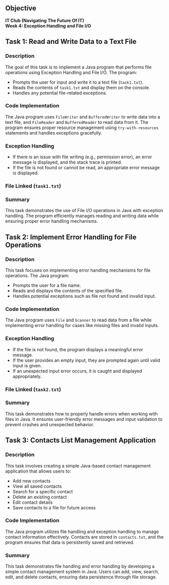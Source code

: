 ## Objective
**IT Club (Navigating The Future Of IT)**  
**Week 4: Exception Handling and File I/O**

## Task 1: Read and Write Data to a Text File

### Description
The goal of this task is to implement a Java program that performs file operations using Exception Handling and File I/O. 
The program:
- Prompts the user for input and write it to a text file (`task1.txt`).
- Reads the contents of `task1.txt` and display them on the console.
- Handles any potential file-related exceptions.

### Code Implementation
The Java program uses `FileWriter` and `BufferedWriter` to write data into a text file, and `FileReader` and `BufferedReader` to read data from it. The program ensures proper resource management using `try-with-resources` statements and handles exceptions gracefully.

### Exception Handling
- If there is an issue with file writing (e.g., permission error), an error message is displayed, and the stack trace is printed.
- If the file is not found or cannot be read, an appropriate error message is displayed.

### File Linked (`task1.txt`)

### Summary
This task demonstrates the use of File I/O operations in Java with exception handling. The program efficiently manages reading and writing data while ensuring proper error handling mechanisms.


## Task 2: Implement Error Handling for File Operations

### Description
This task focuses on implementing error handling mechanisms for file operations. The Java program:
- Prompts the user for a file name.
- Reads and displays the contents of the specified file.
- Handles potential exceptions such as file not found and invalid input.

### Code Implementation
The Java program uses `File` and `Scanner` to read data from a file while implementing error handling for cases like missing files and invalid inputs.

### Exception Handling
- If the file is not found, the program displays a meaningful error message.
- If the user provides an empty input, they are prompted again until valid input is given.
- If an unexpected input error occurs, it is caught and displayed appropriately.

### File Linked (`task2.txt`)

### Summary
This task demonstrates how to properly handle errors when working with files in Java. It ensures user-friendly error messages and input validation to prevent crashes and unexpected behavior.


## Task 3: Contacts List Management Application

### Description
This task involves creating a simple Java-based contact management application that allows users to:
- Add new contacts
- View all saved contacts
- Search for a specific contact
- Delete an existing contact
- Edit contact details
- Save contacts to a file for future access

### Code Implementation
The Java program utilizes file handling and exception handling to manage contact information effectively. Contacts are stored in `contacts.txt`, and the program ensures that data is persistently saved and retrieved.

### Summary
This task demonstrates file handling and error handling by developing a simple contact management system in Java. Users can add, view, search, edit, and delete contacts, ensuring data persistence through file storage.
